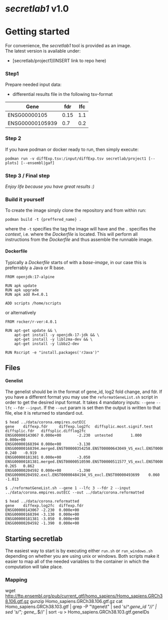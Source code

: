 # *secretlab1* v1.0

# Getting started
For convenience, the *secretlab1* tool is provided as an image. <br>
The latest version is available under:<br>
- [secretlab/project1](INSERT link to repo here)

### Step1 ###
Prepare needed input data: <br>
- differential results file in the following tsv-format <br>

Gene   |  fdr    |  lfc
-------------|-------|-----
ENSG00000105     |  0.15   |  1.1
ENSG00000105939  |  0.7    |  0.2

### Step 2 ###
If you have podman or docker ready to run, then simply execute: <br>
```shell script
podman run -v diffExp.tsv:/input/diffExp.tsv secretlab/project1 [--plots] [--ensembl|gaf]
```

### Step 3 / Final step
*Enjoy life because you have great results :)*

### Build it yourself
To create the image simply clone the repository and from within run: <br>
```shell script
podman build -t {preffered_name} .
```
where the `-t` specifies the tag the image will have and the `.` 
specifies the *context*, i.e. where the *Dockerfile* is located.
This will perform all instructions from the *Dockerfile* and thus assemble
the runnable image.

#### Dockerfile
Typically a *Dockerfile* starts of with a *base-image*, in our case
this is preferrably a Java or R base.
```shell script
FROM openjdk:17-alpine

RUN apk update
RUN apk upgrade
RUN apk add R=4.0.1

ADD scripts /home/scripts
```

or alternatively

```shell script
FROM rocker/r-ver:4.0.1

RUN apt-get update && \
    apt-get install -y openjdk-17-jdk && \
    apt-get install -y liblzma-dev && \
    apt-get install -y libbz2-dev

RUN Rscript -e "install.packages('rJava')"
```

## Files

#### Genelist
The genelist should be in the format of gene_id, log2 fold change, and fdr.
If you have a different format you may use the `reformatGeneList.sh` script in order to get the desired input format.
It takes 4 mandatory inputs: `--gene` `--lfc` `--fdr` `--input`.
If the `--out` param is set then the output is written to that file, else
it is returned to standard out.
```shell script
$ head ../data/corona.empires.outECC 
gene    diffexp.fdr     diffexp.log2fc  diffsplic.most.signif.test      diffsplic.fdr   diffsplic.difflog2fc
ENSG00000143067 0.000e+00       -2.230  untested        1.000   0.000e+00
ENSG00000168394 0.000e+00       -3.130  ENSG00000168394.merged.ENST00000354258.ENST00000643049_VS_excl.ENST00000643049  0.240   -0.919
ENSG00000181381 0.000e+00       -3.050  ENSG00000181381.merged.ENST00000510590.ENST00000511577_VS_excl.ENST00000510590  0.265   0.862
ENSG00000204592 0.000e+00       -1.390  ENSG00000204592.excl.ENST00000484194_VS_excl.ENST00000493699    0.060   -1.013

$ ./reformatGeneList.sh --gene 1 --lfc 3 --fdr 2 --input ../data/corona.empires.outECC --out ../data/corona.reformatted

$ head ../data/corona.reformatted 
gene    diffexp.log2fc  diffexp.fdr
ENSG00000143067 -2.230  0.000e+00
ENSG00000168394 -3.130  0.000e+00
ENSG00000181381 -3.050  0.000e+00
ENSG00000204592 -1.390  0.000e+00
```

## Starting secretlab
The easiest way to start is by executing either `run.sh` or `run_windows.sh`
depending on whether you are using unix or windows. Both scripts make it easier
to map all of the needed variables to the container in which the computation will
take place.



### Mapping
wget http://ftp.ensembl.org/pub/current_gtf/homo_sapiens/Homo_sapiens.GRCh38.106.gtf.gz
gunzip Homo_sapiens.GRCh38.106.gtf.gz
cat Homo_sapiens.GRCh38.103.gtf | grep -P "\tgene\t" | sed 's/^.*gene_id "//' | sed 's/"; gene_.*$//' | sort -u > Homo_sapiens.GRCh38.103.gtf.geneIDs